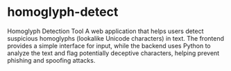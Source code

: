 # homoglyph-detect
Homoglyph Detection Tool 
A web application that helps users detect suspicious homoglyphs (lookalike Unicode characters) in text. The frontend provides a simple interface for input, while the backend uses Python to analyze the text and flag potentially deceptive characters, helping prevent phishing and spoofing attacks.

